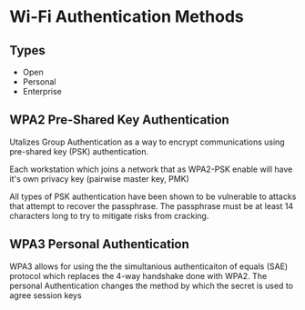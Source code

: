 # Wi-Fi Authentication Methods

## Types

- Open
- Personal
- Enterprise

## WPA2 Pre-Shared Key Authentication

Utalizes Group Authentication as a way to encrypt communications using pre-shared key (PSK) authentication.

Each workstation which joins a network that as WPA2-PSK enable will have it's own privacy key (pairwise master key, PMK)

All types of PSK authentication have been shown to be vulnerable to attacks that attempt to recover the passphrase. The passphrase must be at least 14 characters long to try to mitigate risks from cracking.

## WPA3 Personal Authentication

WPA3 allows for using the the simultanious authenticaiton of equals (SAE) protocol which replaces the 4-way handshake done with WPA2. The personal Authentication changes the method by which the secret is used to agree session keys